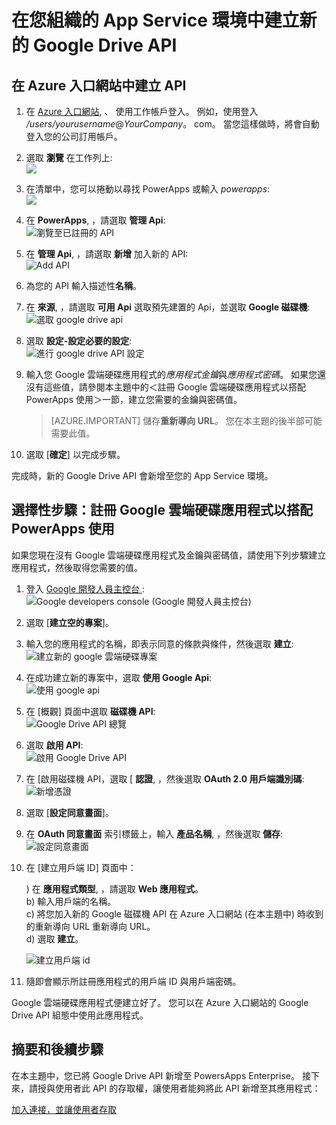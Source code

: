 <properties
    pageTitle="將 Google Drive API 新增至 PowerApps Enterprise| Microsoft Azure"
    description="在您組織的 App Service 環境中建立或設定新的 Google Drive API"
    services=""
    suite="powerapps"
    documentationCenter="" 
    authors="rajeshramabathiran"
    manager="dwrede"
    editor=""/>

<tags
   ms.service="powerapps"
   ms.devlang="na"
   ms.topic="article"
   ms.tgt_pltfrm="na"
   ms.workload="na" 
   ms.date="11/25/2015"
   ms.author="litran"/>


# 在您組織的 App Service 環境中建立新的 Google Drive API

## 在 Azure 入口網站中建立 API

1. 在 [Azure 入口網站](https://portal.azure.com/), 、 使用工作帳戶登入。 例如，使用登入 */users/yourusername*@*YourCompany*。 com。 當您這樣做時，將會自動登入您的公司訂用帳戶。

2. 選取 **瀏覽** 在工作列上:  
![][15]

3. 在清單中，您可以捲動以尋找 PowerApps 或輸入 *powerapps*:  
![][16]

4. 在 **PowerApps**, ，請選取 **管理 Api**:  
![瀏覽至已註冊的 API][1]

5. 在 **管理 Api**, ，請選取 **新增** 加入新的 API:  
![Add API][2]

6. 為您的 API 輸入描述性**名稱**。

7. 在 **來源**, ，請選取 **可用 Api** 選取預先建置的 Api，並選取 **Google 磁碟機**:  
![選取 google drive api][3]

8. 選取 **設定-設定必要的設定**:  
![進行 google drive API 設定][4]

9. 輸入您 Google 雲端硬碟應用程式的*應用程式金鑰*與*應用程式密碼*。 如果您還沒有這些值，請參閱本主題中的＜註冊 Google 雲端硬碟應用程式以搭配 PowerApps 使用＞一節，建立您需要的金鑰與密碼值。
    > [AZURE.IMPORTANT] 儲存**重新導向 URL**。 您在本主題的後半部可能需要此值。

10. 選取 [**確定**] 以完成步驟。

完成時，新的 Google Drive API 會新增至您的 App Service 環境。


## 選擇性步驟：註冊 Google 雲端硬碟應用程式以搭配 PowerApps 使用

如果您現在沒有 Google 雲端硬碟應用程式及金鑰與密碼值，請使用下列步驟建立應用程式，然後取得您需要的值。

1. 登入 [Google 開發人員主控台 ][5]:  
![Google developers console (Google 開發人員主控台)][6]

2. 選取 [**建立空的專案**]。

3. 輸入您的應用程式的名稱，即表示同意的條款與條件，然後選取 **建立**:  
![建立新的 google 雲端硬碟專案][7]

4. 在成功建立新的專案中，選取 **使用 Google Api**:  
![使用 google api][8]

5. 在 [概觀] 頁面中選取 **磁碟機 API**:  
![Google Drive API 總覽][9]

6. 選取 **啟用 API**:  
![啟用 Google Drive API][10]

7. 在 [啟用磁碟機 API，選取 [ **認證**, ，然後選取 **OAuth 2.0 用戶端識別碼**:  
![新增憑證][12]

8. 選取 [**設定同意畫面**]。

9. 在 **OAuth 同意畫面** 索引標籤上，輸入 **產品名稱**, ，然後選取 **儲存**:  
![設定同意畫面][13]

10. 在 [建立用戶端 ID] 頁面中：

    ) 在 **應用程式類型**, ，請選取 **Web 應用程式**。  
    b) 輸入用戶端的名稱。  
    c) 將您加入新的 Google 磁碟機 API 在 Azure 入口網站 (在本主題中) 時收到的重新導向 URL 重新導向 URL。  
    d) 選取 **建立**。

    ![建立用戶端 id][14]

11. 隨即會顯示所註冊應用程式的用戶端 ID 與用戶端密碼。

Google 雲端硬碟應用程式便建立好了。 您可以在 Azure 入口網站的 Google Drive API 組態中使用此應用程式。

## 摘要和後續步驟

在本主題中，您已將 Google Drive API 新增至 PowersApps Enterprise。 接下來，請授與使用者此 API 的存取權，讓使用者能夠將此 API 新增至其應用程式：

[加入連接，並讓使用者存取](powerapps-manage-api-connection-user-access.md)




[1]: ./media/powerapps-create-api-googledrive/browse-to-registered-apis.PNG 
[2]: ./media/powerapps-create-api-googledrive/add-api.PNG 
[3]: ./media/powerapps-create-api-googledrive/select-googledrive-api.PNG 
[4]: ./media/powerapps-create-api-googledrive/configure-googledrive-api.PNG 
[5]: https://console.developers.google.com/ 
[6]: ./media/powerapps-create-api-googledrive/google-developers-console.PNG 
[7]: ./media/powerapps-create-api-googledrive/googledrive-create-project.PNG 
[8]: ./media/powerapps-create-api-googledrive/use-google-apis.PNG 
[9]: ./media/powerapps-create-api-googledrive/googledrive-api-overview.PNG 
[10]: ./media/powerapps-create-api-googledrive/enable-googledrive-api.PNG 
[11]: ./media/powerapps-create-api-googledrive/googledrive-api-credentials.PNG 
[12]: ./media/powerapps-create-api-googledrive/googledrive-api-credentials-add.PNG 
[13]: ./media/powerapps-create-api-googledrive/configure-consent-screen.PNG 
[14]: ./media/powerapps-create-api-googledrive/create-client-id.PNG 
[15]: ./media/powerapps-create-api-googledrive/browseall.png 
[16]: ./media/powerapps-create-api-googledrive/allresources.png 

